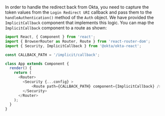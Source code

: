 
In order to handle the redirect back from Okta, you need to capture the token values from the `Login Redirect URI` callback and pass them to the `handleAuthentication()` method of the `Auth` object. We have provided the `ImplicitCallback` component that implements this logic. You can map the `ImplicitCallback` component to a route as shown:


```javascript
import React, { Component } from 'react';
import { BrowserRouter as Router, Route } from 'react-router-dom';
import { Security, ImplicitCallback } from '@okta/okta-react';

const CALLBACK_PATH = '/implicit/callback';

class App extends Component {
  render() {
    return (
      <Router>
        <Security {...config} >
            <Route path={CALLBACK_PATH} component={ImplicitCallback} />
        </Security>
      </Router>
    );
  }
}

```
